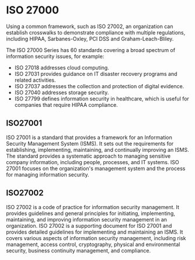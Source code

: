 # ISO 27000
Using a common framework, such as ISO 27002, an organization can establish crosswalks to demonstrate compliance with multiple regulations, including HIPAA, Sarbanes-Oxley, PCI DSS and Graham-Leach-Bliley.

The ISO 27000 Series has 60 standards covering a broad spectrum of information security issues, for example:
- ISO 27018 addresses cloud computing.
- ISO 27031 provides guidance on IT disaster recovery programs and related activities.
- ISO 27037 addresses the collection and protection of digital evidence.
- ISO 27040 addresses storage security.
- ISO 27799 defines information security in healthcare, which is useful for companies that require HIPAA compliance.

## ISO27001
ISO 27001 is a standard that provides a framework for an Information Security Management System (ISMS). It sets out the requirements for establishing, implementing, maintaining, and continually improving an ISMS. The standard provides a systematic approach to managing sensitive company information, including people, processes, and IT systems. ISO 27001 focuses on the organization's management system and the process for managing information security.

## ISO27002
ISO 27002 is a code of practice for information security management. It provides guidelines and general principles for initiating, implementing, maintaining, and improving information security management in an organization. ISO 27002 is a supporting document for ISO 27001 and provides detailed guidelines for implementing and maintaining an ISMS. It covers various aspects of information security management, including risk management, access control, cryptography, physical and environmental security, business continuity management, and compliance.
